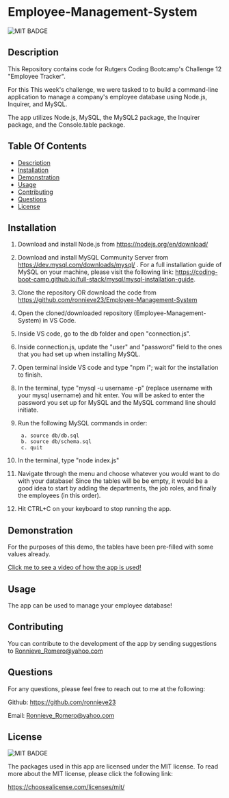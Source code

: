 # Employee-Management-System

![MIT BADGE](https://img.shields.io/badge/License-MIT-blue.svg)

## Description
This Repository contains code for Rutgers Coding Bootcamp's Challenge 12 "Employee Tracker". 

For this This week's challenge, we were tasked to  to build a command-line application to manage a company's employee database using Node.js, Inquirer, and MySQL.

The app utilizes Node.js, MySQL, the MySQL2 package, the Inquirer package, and the Console.table package.


 ## Table Of Contents
  * [Description](#description)
  * [Installation](#installation)
  * [Demonstration](#demonstration)
  * [Usage](#usage)
  * [Contributing](#contributing)
  * [Questions](#questions)
  * [License](#license)



## Installation
1. Download and install Node.js from https://nodejs.org/en/download/

2. Download and install MySQL Community Server from https://dev.mysql.com/downloads/mysql/ . For a full installation guide of MySQL on your machine, please visit the following link: https://coding-boot-camp.github.io/full-stack/mysql/mysql-installation-guide.

3. Clone the repository OR download the code from https://github.com/ronnieve23/Employee-Management-System

4. Open the cloned/downloaded repository (Employee-Management-System) in VS Code.

5. Inside VS code, go to the db folder and open "connection.js".

6. Inside connection.js, update the "user" and "password" field to the ones that you had set up when installing MySQL.

7. Open terminal inside VS code and type "npm i"; wait for the installation to finish.

8. In the terminal, type "mysql -u username -p" (replace username with your mysql username) and hit enter. You will be asked to enter the password you set up for MySQL and the MySQL command line should initiate.

9. Run the following MySQL commands in order:

        a. source db/db.sql       
        b. source db/schema.sql
        c. quit
        

10. In the terminal, type "node index.js"

11. Navigate through the menu and choose whatever you would want to do with your database! Since the tables will be be empty, it would be a good idea to start by adding the departments, the job roles, and finally the employees (in this order).

12. Hit CTRL+C on your keyboard to stop running the app.


 ## Demonstration
 For the purposes of this demo, the tables have been pre-filled with some values already.
 
 [Click me to see  a video of how the app is used!](https://drive.google.com/file/d/1aFi0WiBUeLM2ww2OuqFVdG4puo3L3zod/view?usp=sharing)

 ## Usage

 The app can be used to manage your employee database!

 ## Contributing

 You can contribute to the development of the app by sending suggestions to Ronnieve_Romero@yahoo.com

 ## Questions 

  For any questions, please feel free to reach out to me at the following:

  Github: https://github.com/ronnieve23

  Email: Ronnieve_Romero@yahoo.com

  ## License

 ![MIT BADGE](https://img.shields.io/badge/License-MIT-blue.svg)

  The packages used in this app are licensed under the MIT license. To read more about the MIT license, please click the following link:

  https://choosealicense.com/licenses/mit/
